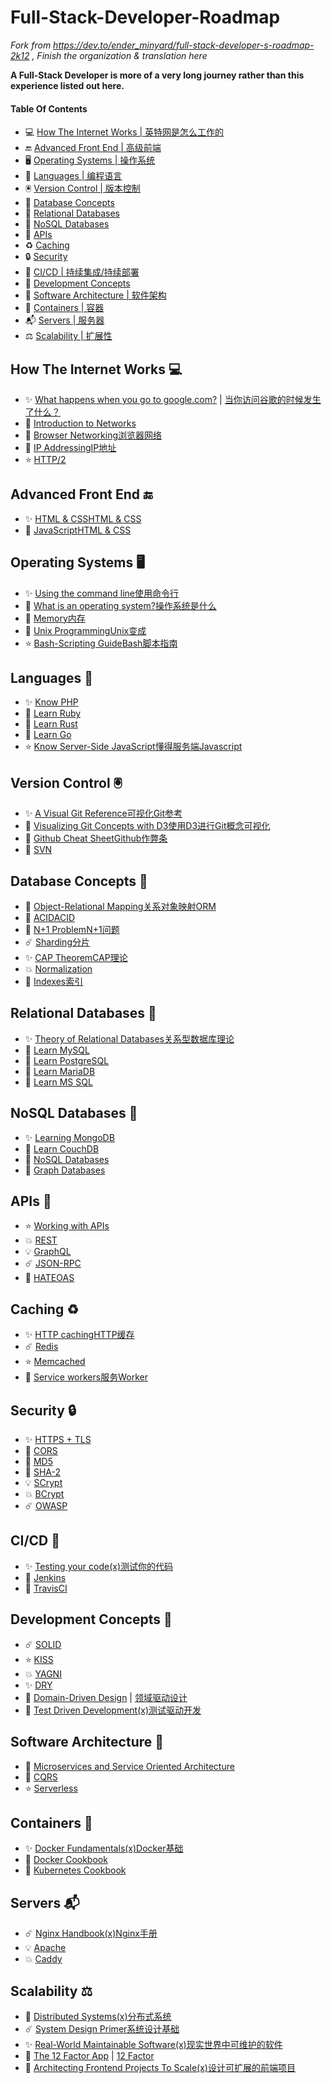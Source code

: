 # Full-Stack-Developer-Roadmap
 
 *Fork from https://dev.to/ender_minyard/full-stack-developer-s-roadmap-2k12 , Finish the organization & translation here*

**A Full-Stack Developer is more of a very long journey rather than this experience listed out here.**

#### Table Of Contents

+ 💻 [How The Internet Works | 英特网是怎么工作的](#how-the-internet-works-)
+ 🔚 [Advanced Front End | 高级前端](#advanced-front-end-)
+ 🖥 [Operating Systems | 操作系统](#operatin-systems-)
+ 📕 [Languages | 编程语言](#languages-)
+ 🖲 [Version Control | 版本控制](#version-control-)
+ 📓 [Database Concepts](#database-concepts-)
+ 📔 [Relational Databases](#relational-databases-)
+ 📗 [NoSQL Databases](#nosql-databases-)
+ 📨 [APIs](#apis-)
+ ♻️ [Caching](#caching-)
+ 🔒 [Security](#security-)
+ 🧪 [CI/CD | 持续集成/持续部署](#ci-cd)
+ 📙 [Development Concepts](#development-concepts-)
+ 🏯 [Software Architecture | 软件架构](#software-architecture-)
+ 🧊 [Containers | 容器](#containers-)
+ 📬 [Servers | 服务器](#servers-)
+ ⚖️ [Scalability | 扩展性](#scalability-)

## How The Internet Works 💻

+ ✨ [What happens when you go to google.com?](./contents/what-happens-when-you-go-to-google-com.rst) | [当你访问谷歌的时候发生了什么？](./contents/what-happens-when-you-go-to-google-com_zh.rst)
+ 🎉 [Introduction to Networks](https://ocw.mit.edu/courses/electrical-engineering-and-computer-science/6-02-introduction-to-eecs-ii-digital-communication-systems-fall-2012/readings/)[]()
+ 💫 [Browser Networking](https://hpbn.co/)[浏览器网络]()
+ 🎊 [IP Addressing](https://pages.di.unipi.it/ricci/501302.pdf)[IP地址]()
+ ⭐️ [HTTP/2](https://daniel.haxx.se/http2/)[]()

## Advanced Front End 🔚

+ ✨ [HTML & CSS](https://learn.shayhowe.com/advanced-html-css/)[HTML & CSS]()
+ 💫 [JavaScript](https://github.com/getify/You-Dont-Know-JS)[HTML & CSS]()

## Operating Systems 🖥

+ ✨ [Using the command line](https://launchschool.com/books/command_line)[使用命令行]()
+ 🎉 [What is an operating system?](http://markburgess.org/os/os.pdf)[操作系统是什么]()
+ 💫 [Memory](https://www.akkadia.org/drepper/cpumemory.pdf)[内存]()
+ 🎊 [Unix Programming](http://catb.org/esr/writings/taoup/html/)[Unix变成]()
+ ⭐️ [Bash-Scripting Guide](https://tldp.org/LDP/abs/html/)[Bash脚本指南]()

## Languages 📕

+ ✨ [Know PHP](https://en.wikibooks.org/wiki/PHP_Programming)[]()
+ 🎉 [Learn Ruby](https://www.rubyguides.com/ruby-tutorial/)[]()
+ 💫 [Learn Rust](https://doc.rust-lang.org/stable/rust-by-example/)[]()
+ 🎊 [Learn Go](https://gobyexample.com/)[]()
+ ⭐️ [Know Server-Side JavaScript](https://github.com/maxogden/art-of-node)[懂得服务端Javascript]()

## Version Control 🖲

+ ✨ [A Visual Git Reference](https://marklodato.github.io/visual-git-guide/index-en.html)[可视化Git参考]()
+ 🎉 [Visualizing Git Concepts with D3](https://onlywei.github.io/explain-git-with-d3/#)[使用D3进行Git概念可视化]()
+ 💫 [Github Cheat Sheet](https://github.com/tiimgreen/github-cheat-sheet)[Github作弊条]()
+ 🎊 [SVN](https://dev.to/rajbdilip/quick-svn-guide-for-git-users-svn-the-git-way-26al)[]()

## Database Concepts 📓

+ 🌟 [Object-Relational Mapping](https://dev.to/nielsenjared/what-is-object-relational-mapping-how-to-roll-your-own-javascript-orm-4ni3)[关系对象映射ORM]()
+ 🎉 [ACID](https://neo4j.com/blog/acid-vs-base-consistency-models-explained/)[ACID]()
+ 💫 [N+1 Problem](https://medium.com/@bretdoucette/n-1-queries-and-how-to-avoid-them-a12f02345be5)[N+1问题]()
+ ☄️ [Sharding](https://www.digitalocean.com/community/tutorials/understanding-database-sharding)[分片]()
+ ✨ [CAP Theorem](http://www.julianbrowne.com/article/brewers-cap-theorem)[CAP理论]()
+ 💥 [Normalization](https://dev.to/nexttech/database-normalization-explained-5b1a)[]()
+ 🌟 [Indexes](https://dev.to/helenanders26/sql-series-speed-up-your-queries-with-indexes-3c83)[索引]()

## Relational Databases 📔

+ ✨ [Theory of Relational Databases](https://web.cecs.pdx.edu/~maier/TheoryBook/TRD.html)[关系型数据库理论]()
+ 🎉 [Learn MySQL](https://www.techotopia.com/index.php/MySQL_Essentials)[]()
+ 💫 [Learn PostgreSQL](https://www.syncfusion.com/ebooks/postgres)[]()
+ 🎊 [Learn MariaDB](https://www.tutorialspoint.com/mariadb/index.htm)[]()
+ 🌟 [Learn MS SQL](https://www.tutorialspoint.com/ms_sql_server/index.htm)[]()

## NoSQL Databases 📗

+ ✨ [Learning MongoDB](https://github.com/evanlucas/learnyoumongo)[]()
+ 🎉 [Learn CouchDB](http://guide.couchdb.org/editions/1/en/index.html)[]()
+ 💫 [NoSQL Databases](https://github.com/evanlucas/learnyoumongo)[]()
+ 🎊 [Graph Databases](https://graphdatabases.com/)[]()

## APIs 📨

+ ⭐️ [Working with APIs](https://launchschool.com/books/working_with_apis)[]()
+ 💥 [REST](https://dev.to/drminnaar/rest-api-guide-14n2)[]()
+ 💡 [GraphQL](https://dev.to/leonardomso/a-beginners-guide-to-graphql-3kjj)[]()
+ ☄️ [JSON-RPC](https://dev.to/radixdlt/json-rpc-vs-rest-for-distributed-platform-apis-3n0m)[]()
+ 🎉 [HATEOAS](https://restcookbook.com/Basics/hateoas/)[]()

## Caching ♻️

+ ✨ [HTTP caching](https://developer.mozilla.org/en-US/docs/Web/HTTP/Caching)[HTTP缓存]()
+ ☄️ [Redis](https://openmymind.net/2012/1/23/The-Little-Redis-Book/)[]()
+ ⭐️ [Memcached](https://www.tutorialspoint.com/memcached/index.htm)[]()
+ 🚀 [Service workers](https://dev.to/blarzhernandez/javascript-service-workers-visualized-1683)[服务Worker]()

## Security 🔒

+ ✨ [HTTPS + TLS](https://dev.to/ahmedatefae/web-security-knowledge-you-must-understand-it-part-i-https-tls-ssl-cors-csp-298l)[]()
+ 🎉 [CORS](https://dev.to/lydiahallie/cs-visualized-cors-5b8h)[]()
+ 💫 [MD5](https://dev.to/wagslane/very-basic-intro-to-hash-functions-sha-256-md-5-etc-399j)[]()
+ 🎊 [SHA-2](https://dev.to/wagslane/how-sha-2-works-step-by-step-sha-256-11ci)[]()
+ 💡 [SCrypt](https://dev.to/wagslane/very-basic-intro-to-the-scrypt-hash-7l5)[]()
+ 💥 [BCrypt](https://dev.to/sylviapap/bcrypt-explained-4k5c)[]()
+ ☄️ [OWASP](https://owasp.org/www-project-top-ten/)[]()

## CI/CD 🧪

+ ✨ [Testing your code](https://dev.to/thejessleigh/different-types-of-testing-explained-1ljo)[(x)测试你的代码]()
+ 🎉 [Jenkins](https://www.bogotobogo.com/DevOps/Jenkins/images/Intro_install/jenkins-the-definitive-guide.pdf)[]()
+ 💫 [TravisCI](https://github.com/dwyl/learn-travis)[]()

## Development Concepts 📙

+ ☄️ [SOLID](https://dev.to/ham8821/solid-principles-to-start-with-object-oriented-programming-1e49)[]()
+ ⭐️ [KISS](https://dev.to/getd/kiss-keep-it-simple-short-my-tech-writing-principal-jjn)[]()
+ 💥 [YAGNI](https://dev.to/gonedark/practicing-yagni-3n1d)[]()
+ ✨ [DRY](https://dev.to/codemouse92/clean-dry-solid-spaghetti-1lgm)[]()
+ 🎉 [Domain-Driven Design](http://www.infoq.com/minibooks/domain-driven-design-quickly) | [领域驱动设计](https://www.infoq.cn/minibook/domain-driven-design-quickly)
+ 🌟 [Test Driven Development](https://github.com/grzesiek-galezowski/tdd-ebook)[(x)测试驱动开发]()

## Software Architecture 🏯

+ 💫 [Microservices and Service Oriented Architecture](https://www.oreilly.com/programming/free/files/microservices-vs-service-oriented-architecture.pdf)[]()
+ 🎊 [CQRS](https://msdn.microsoft.com/en-us/library/jj554200.aspx)[]()
+ ⭐️ [Serverless](https://docs.microsoft.com/en-us/dotnet/standard/serverless-architecture/)[]()

## Containers 🧊

+ ✨ [Docker Fundamentals](https://dev.to/skaytech/docker-fundamentals-2ibi)[(x)Docker基础]()
+ 🎉 [Docker Cookbook](https://www.packtpub.com/free-ebooks/docker-cookbook-second-edition)
+ 💫 [Kubernetes Cookbook](https://www.packtpub.com/free-ebooks/kubernetes-cookbook-second-edition)

## Servers 📬

+ ☄️ [Nginx Handbook](https://github.com/trimstray/nginx-admins-handbook)[(x)Nginx手册]()
+ 💡 [Apache](https://httpd.apache.org/)
+ 💥 [Caddy](https://caddyserver.com/)

## Scalability ⚖️

+ 💫 [Distributed Systems](http://book.mixu.net/distsys/single-page.html)[(x)分布式系统]()
+ ☄️ [System Design Primer](https://github.com/donnemartin/system-design-primer)[系统设计基础]()
+ ✨ [Real-World Maintainable Software](https://www.oreilly.com/content/real-world-maintainable-software/)[(x)现实世界中可维护的软件]()
+ 🎉 [The 12 Factor App](https://12factor.net/) | [12 Factor](https://12factor.net/zh_cn/)
+ 🌟 [Architecting Frontend Projects To Scale](https://dev.to/mmcshinsky/why-frontend-architecture-matters-1ldj)[(x)设计可扩展的前端项目]()

